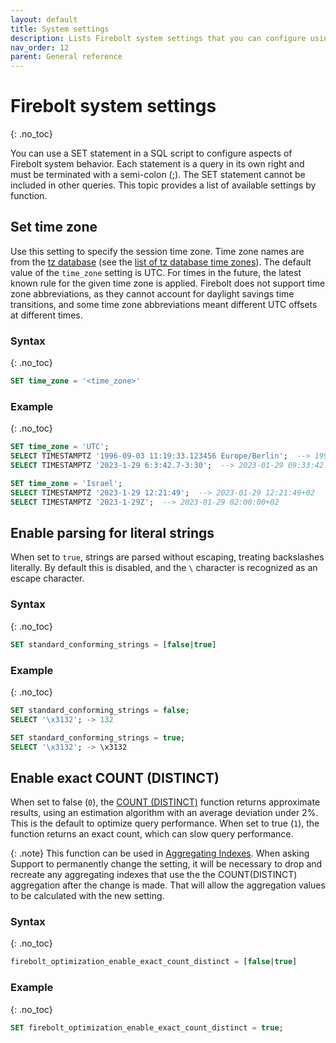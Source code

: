 ```yaml
---
layout: default
title: System settings
description: Lists Firebolt system settings that you can configure using SQL.
nav_order: 12
parent: General reference
---
```


# Firebolt system settings
{: .no_toc}

You can use a SET statement in a SQL script to configure aspects of Firebolt system behavior. Each statement is a query in its own right and must be terminated with a semi-colon (;). The SET statement cannot be included in other queries. This topic provides a list of available settings by function.

## Set time zone

Use this setting to specify the session time zone. Time zone names are from the [tz database](http://www.iana.org/time-zones) (see the [list of tz database time zones](http://en.wikipedia.org/wiki/List_of_tz_database_time_zones)). The default value of the `time_zone` setting is UTC. For times in the future, the latest known rule for the given time zone is applied. Firebolt does not support time zone abbreviations, as they cannot account for daylight savings time transitions, and some time zone abbreviations meant different UTC offsets at different times.


### Syntax  
{: .no_toc}

```sql
SET time_zone = '<time_zone>'
```

### Example
{: .no_toc}

```sql
SET time_zone = 'UTC';
SELECT TIMESTAMPTZ '1996-09-03 11:19:33.123456 Europe/Berlin';  --> 1996-09-03 09:19:33.123456+00
SELECT TIMESTAMPTZ '2023-1-29 6:3:42.7-3:30';  --> 2023-01-29 09:33:42.7+00

SET time_zone = 'Israel';
SELECT TIMESTAMPTZ '2023-1-29 12:21:49';  --> 2023-01-29 12:21:49+02
SELECT TIMESTAMPTZ '2023-1-29Z';  --> 2023-01-29 02:00:00+02
```

## Enable parsing for literal strings

When set to `true`, strings are parsed without escaping, treating backslashes literally. By default this is disabled, and the `\` character is recognized as an escape character. 

### Syntax  
{: .no_toc}

```sql
SET standard_conforming_strings = [false|true]
```

### Example
{: .no_toc}

```sql
SET standard_conforming_strings = false;
SELECT '\x3132'; -> 132 

SET standard_conforming_strings = true;
SELECT '\x3132'; -> \x3132
```


## Enable exact COUNT (DISTINCT)

When set to false (`0`), the [COUNT (DISTINCT)](../sql_reference/functions-reference/aggregation/count.md) function returns approximate results, using an estimation algorithm with an average deviation under 2%. This is the default to optimize query performance. When set to true (`1`), the function returns an exact count, which can slow query performance.

{: .note}
This function can be used in [Aggregating Indexes](../Guides/working-with-indexes/using-aggregating-indexes.md).  When asking Support to permanently change the setting, it will be necessary to drop and recreate any aggregating indexes that use the the COUNT(DISTINCT) aggregation after the change is made.  That will allow the aggregation values to be calculated with the new setting.

### Syntax  
{: .no_toc}

```sql
firebolt_optimization_enable_exact_count_distinct = [false|true]
```

### Example  
{: .no_toc}

```sql
SET firebolt_optimization_enable_exact_count_distinct = true;
```
